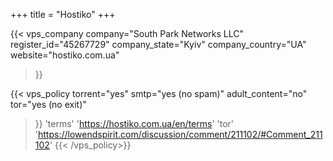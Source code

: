 +++
title = "Hostiko"
+++

{{< vps_company
company="South Park Networks LLC"
register_id="45267729"
company_state="Kyiv"
company_country="UA"
website="hostiko.com.ua"
>}}

{{< vps_policy
torrent="yes"
smtp="yes (no spam)"
adult_content="no"
tor="yes (no exit)"
>}}
'terms' 'https://hostiko.com.ua/en/terms'
'tor' 'https://lowendspirit.com/discussion/comment/211102/#Comment_211102'
{{< /vps_policy>}}
